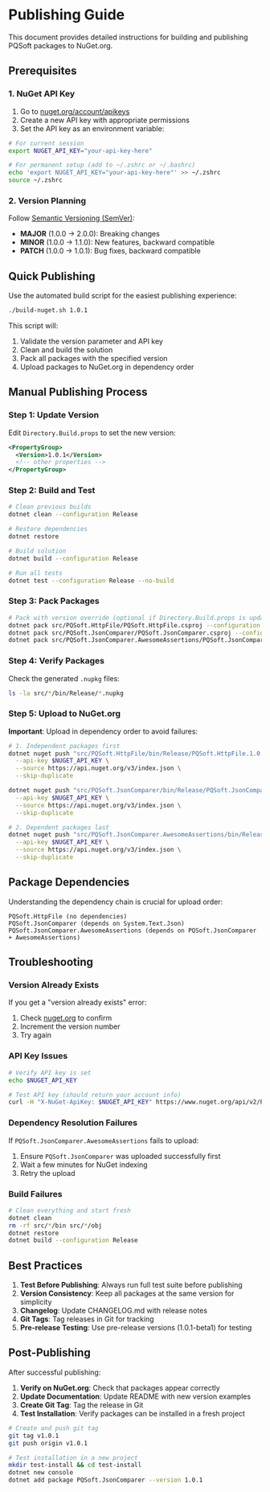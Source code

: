 # Publishing Guide

This document provides detailed instructions for building and publishing PQSoft
packages to NuGet.org.

## Prerequisites

### 1. NuGet API Key

1. Go to [nuget.org/account/apikeys](https://www.nuget.org/account/apikeys)
2. Create a new API key with appropriate permissions
3. Set the API key as an environment variable:

```bash
# For current session
export NUGET_API_KEY="your-api-key-here"

# For permanent setup (add to ~/.zshrc or ~/.bashrc)
echo 'export NUGET_API_KEY="your-api-key-here"' >> ~/.zshrc
source ~/.zshrc
```

### 2. Version Planning

Follow [Semantic Versioning (SemVer)](https://semver.org/):

- **MAJOR** (1.0.0 → 2.0.0): Breaking changes
- **MINOR** (1.0.0 → 1.1.0): New features, backward compatible
- **PATCH** (1.0.0 → 1.0.1): Bug fixes, backward compatible

## Quick Publishing

Use the automated build script for the easiest publishing experience:

```bash
./build-nuget.sh 1.0.1
```

This script will:

1. Validate the version parameter and API key
2. Clean and build the solution
3. Pack all packages with the specified version
4. Upload packages to NuGet.org in dependency order

## Manual Publishing Process

### Step 1: Update Version

Edit `Directory.Build.props` to set the new version:

```xml
<PropertyGroup>
  <Version>1.0.1</Version>
  <!-- other properties -->
</PropertyGroup>
```

### Step 2: Build and Test

```bash
# Clean previous builds
dotnet clean --configuration Release

# Restore dependencies
dotnet restore

# Build solution
dotnet build --configuration Release

# Run all tests
dotnet test --configuration Release --no-build
```

### Step 3: Pack Packages

```bash
# Pack with version override (optional if Directory.Build.props is updated)
dotnet pack src/PQSoft.HttpFile/PQSoft.HttpFile.csproj --configuration Release --no-build -p:Version=1.0.1
dotnet pack src/PQSoft.JsonComparer/PQSoft.JsonComparer.csproj --configuration Release --no-build -p:Version=1.0.1
dotnet pack src/PQSoft.JsonComparer.AwesomeAssertions/PQSoft.JsonComparer.AwesomeAssertions.csproj --configuration Release --no-build -p:Version=1.0.1
```

### Step 4: Verify Packages

Check the generated `.nupkg` files:

```bash
ls -la src/*/bin/Release/*.nupkg
```

### Step 5: Upload to NuGet.org

**Important**: Upload in dependency order to avoid failures:

```bash
# 1. Independent packages first
dotnet nuget push "src/PQSoft.HttpFile/bin/Release/PQSoft.HttpFile.1.0.1.nupkg" \
  --api-key $NUGET_API_KEY \
  --source https://api.nuget.org/v3/index.json \
  --skip-duplicate

dotnet nuget push "src/PQSoft.JsonComparer/bin/Release/PQSoft.JsonComparer.1.0.1.nupkg" \
  --api-key $NUGET_API_KEY \
  --source https://api.nuget.org/v3/index.json \
  --skip-duplicate

# 2. Dependent packages last
dotnet nuget push "src/PQSoft.JsonComparer.AwesomeAssertions/bin/Release/PQSoft.JsonComparer.AwesomeAssertions.1.0.1.nupkg" \
  --api-key $NUGET_API_KEY \
  --source https://api.nuget.org/v3/index.json \
  --skip-duplicate
```

## Package Dependencies

Understanding the dependency chain is crucial for upload order:

```text
PQSoft.HttpFile (no dependencies)
PQSoft.JsonComparer (depends on System.Text.Json)
PQSoft.JsonComparer.AwesomeAssertions (depends on PQSoft.JsonComparer + AwesomeAssertions)
```

## Troubleshooting

### Version Already Exists

If you get a "version already exists" error:

1. Check [nuget.org](https://www.nuget.org/packages) to confirm
2. Increment the version number
3. Try again

### API Key Issues

```bash
# Verify API key is set
echo $NUGET_API_KEY

# Test API key (should return your account info)
curl -H "X-NuGet-ApiKey: $NUGET_API_KEY" https://www.nuget.org/api/v2/Packages
```

### Dependency Resolution Failures

If `PQSoft.JsonComparer.AwesomeAssertions` fails to upload:

1. Ensure `PQSoft.JsonComparer` was uploaded successfully first
2. Wait a few minutes for NuGet indexing
3. Retry the upload

### Build Failures

```bash
# Clean everything and start fresh
dotnet clean
rm -rf src/*/bin src/*/obj
dotnet restore
dotnet build --configuration Release
```

## Best Practices

1. **Test Before Publishing**: Always run full test suite before publishing
2. **Version Consistency**: Keep all packages at the same version for simplicity
3. **Changelog**: Update CHANGELOG.md with release notes
4. **Git Tags**: Tag releases in Git for tracking
5. **Pre-release Testing**: Use pre-release versions (1.0.1-beta1) for testing

## Post-Publishing

After successful publishing:

1. **Verify on NuGet.org**: Check that packages appear correctly
2. **Update Documentation**: Update README with new version examples
3. **Create Git Tag**: Tag the release in Git
4. **Test Installation**: Verify packages can be installed in a fresh project

```bash
# Create and push git tag
git tag v1.0.1
git push origin v1.0.1

# Test installation in a new project
mkdir test-install && cd test-install
dotnet new console
dotnet add package PQSoft.JsonComparer --version 1.0.1
```
